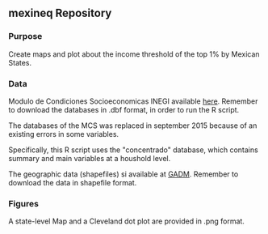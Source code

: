 ## mexineq Repository

### Purpose
Create maps and plot about the income threshold of the top 1% by Mexican States. 

### Data
Modulo de Condiciones Socioeconomicas INEGI available [here](http://www3.inegi.org.mx/sistemas/microdatos/micdirecto.aspx?s=est&c=34529).
Remember to download the databases in .dbf format, in order to run the R script.

The databases of the MCS was replaced in september 2015 because of an existing errors in some variables.

Specifically, this R script uses the "concentrado" database, which contains summary and main variables at a houshold level.

The geographic data (shapefiles) si available at [GADM](http://gadm.org). Remember to download the data in shapefile format.

### Figures
A state-level Map and a Cleveland dot plot are provided in .png format.
